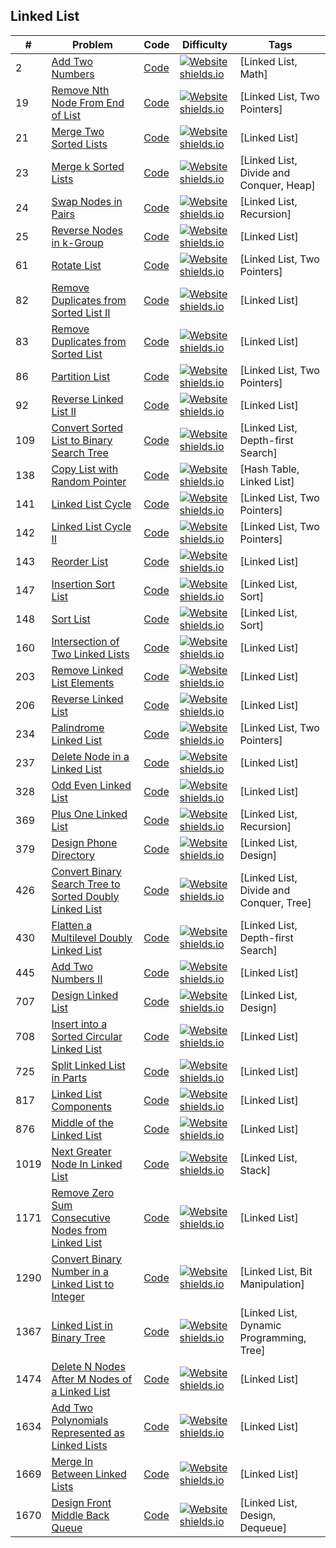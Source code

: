 ## Linked List
|# | Problem | Code | Difficulty | Tags
|--|--|--|--|--|
| 2 | [Add Two Numbers](https:///leetCode.com/problems/add-two-numbers) | [Code](https://github.com/SunilGudivada/Data-Structures-and-Algorithms/blob/master/src/com/platform/leetCode/problems/_2_AddTwoNumbers.java)| [![Website shields.io](https://img.shields.io/badge/Medium-yellow.svg)](https://sunilgudivada.github.io/Data-Structures-and-Algorithms/) | [Linked List, Math] | 
| 19 | [Remove Nth Node From End of List](https:///leetCode.com/problems/remove-nth-node-from-end-of-list) | [Code](https://github.com/SunilGudivada/Data-Structures-and-Algorithms/blob/master/src/com/platform/leetCode/problems/_19_RemoveNthNodeFromEndofList.java)| [![Website shields.io](https://img.shields.io/badge/Medium-yellow.svg)](https://sunilgudivada.github.io/Data-Structures-and-Algorithms/) | [Linked List, Two Pointers] | 
| 21 | [Merge Two Sorted Lists](https:///leetCode.com/problems/merge-two-sorted-lists) | [Code](https://github.com/SunilGudivada/Data-Structures-and-Algorithms/blob/master/src/com/platform/leetCode/problems/_21_MergeTwoSortedLists.java)| [![Website shields.io](https://img.shields.io/badge/Easy-success.svg)](https://sunilgudivada.github.io/Data-Structures-and-Algorithms/) | [Linked List] | 
| 23 | [Merge k Sorted Lists](https:///leetCode.com/problems/merge-k-sorted-lists) | [Code](https://github.com/SunilGudivada/Data-Structures-and-Algorithms/blob/master/src/com/platform/leetCode/problems/_23_MergekSortedLists.java)| [![Website shields.io](https://img.shields.io/badge/Hard-critical.svg)](https://sunilgudivada.github.io/Data-Structures-and-Algorithms/) | [Linked List, Divide and Conquer, Heap] | 
| 24 | [Swap Nodes in Pairs](https:///leetCode.com/problems/swap-nodes-in-pairs) | [Code](https://github.com/SunilGudivada/Data-Structures-and-Algorithms/blob/master/src/com/platform/leetCode/problems/_24_SwapNodesinPairs.java)| [![Website shields.io](https://img.shields.io/badge/Medium-yellow.svg)](https://sunilgudivada.github.io/Data-Structures-and-Algorithms/) | [Linked List, Recursion] | 
| 25 | [Reverse Nodes in k-Group](https:///leetCode.com/problems/reverse-nodes-in-k-group) | [Code](https://github.com/SunilGudivada/Data-Structures-and-Algorithms/blob/master/src/com/platform/leetCode/problems/_25_ReverseNodesink-Group.java)| [![Website shields.io](https://img.shields.io/badge/Hard-critical.svg)](https://sunilgudivada.github.io/Data-Structures-and-Algorithms/) | [Linked List] | 
| 61 | [Rotate List](https:///leetCode.com/problems/rotate-list) | [Code](https://github.com/SunilGudivada/Data-Structures-and-Algorithms/blob/master/src/com/platform/leetCode/problems/_61_RotateList.java)| [![Website shields.io](https://img.shields.io/badge/Medium-yellow.svg)](https://sunilgudivada.github.io/Data-Structures-and-Algorithms/) | [Linked List, Two Pointers] | 
| 82 | [Remove Duplicates from Sorted List II](https:///leetCode.com/problems/remove-duplicates-from-sorted-list-ii) | [Code](https://github.com/SunilGudivada/Data-Structures-and-Algorithms/blob/master/src/com/platform/leetCode/problems/_82_RemoveDuplicatesfromSortedListII.java)| [![Website shields.io](https://img.shields.io/badge/Medium-yellow.svg)](https://sunilgudivada.github.io/Data-Structures-and-Algorithms/) | [Linked List] | 
| 83 | [Remove Duplicates from Sorted List](https:///leetCode.com/problems/remove-duplicates-from-sorted-list) | [Code](https://github.com/SunilGudivada/Data-Structures-and-Algorithms/blob/master/src/com/platform/leetCode/problems/_83_RemoveDuplicatesfromSortedList.java)| [![Website shields.io](https://img.shields.io/badge/Easy-success.svg)](https://sunilgudivada.github.io/Data-Structures-and-Algorithms/) | [Linked List] | 
| 86 | [Partition List](https:///leetCode.com/problems/partition-list) | [Code](https://github.com/SunilGudivada/Data-Structures-and-Algorithms/blob/master/src/com/platform/leetCode/problems/_86_PartitionList.java)| [![Website shields.io](https://img.shields.io/badge/Medium-yellow.svg)](https://sunilgudivada.github.io/Data-Structures-and-Algorithms/) | [Linked List, Two Pointers] | 
| 92 | [Reverse Linked List II](https:///leetCode.com/problems/reverse-linked-list-ii) | [Code](https://github.com/SunilGudivada/Data-Structures-and-Algorithms/blob/master/src/com/platform/leetCode/problems/_92_ReverseLinkedListII.java)| [![Website shields.io](https://img.shields.io/badge/Medium-yellow.svg)](https://sunilgudivada.github.io/Data-Structures-and-Algorithms/) | [Linked List] | 
| 109 | [Convert Sorted List to Binary Search Tree](https:///leetCode.com/problems/convert-sorted-list-to-binary-search-tree) | [Code](https://github.com/SunilGudivada/Data-Structures-and-Algorithms/blob/master/src/com/platform/leetCode/problems/_109_ConvertSortedListtoBinarySearchTree.java)| [![Website shields.io](https://img.shields.io/badge/Medium-yellow.svg)](https://sunilgudivada.github.io/Data-Structures-and-Algorithms/) | [Linked List, Depth-first Search] | 
| 138 | [Copy List with Random Pointer](https:///leetCode.com/problems/copy-list-with-random-pointer) | [Code](https://github.com/SunilGudivada/Data-Structures-and-Algorithms/blob/master/src/com/platform/leetCode/problems/_138_CopyListwithRandomPointer.java)| [![Website shields.io](https://img.shields.io/badge/Medium-yellow.svg)](https://sunilgudivada.github.io/Data-Structures-and-Algorithms/) | [Hash Table, Linked List] | 
| 141 | [Linked List Cycle](https:///leetCode.com/problems/linked-list-cycle) | [Code](https://github.com/SunilGudivada/Data-Structures-and-Algorithms/blob/master/src/com/platform/leetCode/problems/_141_LinkedListCycle.java)| [![Website shields.io](https://img.shields.io/badge/Easy-success.svg)](https://sunilgudivada.github.io/Data-Structures-and-Algorithms/) | [Linked List, Two Pointers] | 
| 142 | [Linked List Cycle II](https:///leetCode.com/problems/linked-list-cycle-ii) | [Code](https://github.com/SunilGudivada/Data-Structures-and-Algorithms/blob/master/src/com/platform/leetCode/problems/_142_LinkedListCycleII.java)| [![Website shields.io](https://img.shields.io/badge/Medium-yellow.svg)](https://sunilgudivada.github.io/Data-Structures-and-Algorithms/) | [Linked List, Two Pointers] | 
| 143 | [Reorder List](https:///leetCode.com/problems/reorder-list) | [Code](https://github.com/SunilGudivada/Data-Structures-and-Algorithms/blob/master/src/com/platform/leetCode/problems/_143_ReorderList.java)| [![Website shields.io](https://img.shields.io/badge/Medium-yellow.svg)](https://sunilgudivada.github.io/Data-Structures-and-Algorithms/) | [Linked List] | 
| 147 | [Insertion Sort List](https:///leetCode.com/problems/insertion-sort-list) | [Code](https://github.com/SunilGudivada/Data-Structures-and-Algorithms/blob/master/src/com/platform/leetCode/problems/_147_InsertionSortList.java)| [![Website shields.io](https://img.shields.io/badge/Medium-yellow.svg)](https://sunilgudivada.github.io/Data-Structures-and-Algorithms/) | [Linked List, Sort] | 
| 148 | [Sort List](https:///leetCode.com/problems/sort-list) | [Code](https://github.com/SunilGudivada/Data-Structures-and-Algorithms/blob/master/src/com/platform/leetCode/problems/_148_SortList.java)| [![Website shields.io](https://img.shields.io/badge/Medium-yellow.svg)](https://sunilgudivada.github.io/Data-Structures-and-Algorithms/) | [Linked List, Sort] | 
| 160 | [Intersection of Two Linked Lists](https:///leetCode.com/problems/intersection-of-two-linked-lists) | [Code](https://github.com/SunilGudivada/Data-Structures-and-Algorithms/blob/master/src/com/platform/leetCode/problems/_160_IntersectionofTwoLinkedLists.java)| [![Website shields.io](https://img.shields.io/badge/Easy-success.svg)](https://sunilgudivada.github.io/Data-Structures-and-Algorithms/) | [Linked List] | 
| 203 | [Remove Linked List Elements](https:///leetCode.com/problems/remove-linked-list-elements) | [Code](https://github.com/SunilGudivada/Data-Structures-and-Algorithms/blob/master/src/com/platform/leetCode/problems/_203_RemoveLinkedListElements.java)| [![Website shields.io](https://img.shields.io/badge/Easy-success.svg)](https://sunilgudivada.github.io/Data-Structures-and-Algorithms/) | [Linked List] | 
| 206 | [Reverse Linked List](https:///leetCode.com/problems/reverse-linked-list) | [Code](https://github.com/SunilGudivada/Data-Structures-and-Algorithms/blob/master/src/com/platform/leetCode/problems/_206_ReverseLinkedList.java)| [![Website shields.io](https://img.shields.io/badge/Easy-success.svg)](https://sunilgudivada.github.io/Data-Structures-and-Algorithms/) | [Linked List] | 
| 234 | [Palindrome Linked List](https:///leetCode.com/problems/palindrome-linked-list) | [Code](https://github.com/SunilGudivada/Data-Structures-and-Algorithms/blob/master/src/com/platform/leetCode/problems/_234_PalindromeLinkedList.java)| [![Website shields.io](https://img.shields.io/badge/Easy-success.svg)](https://sunilgudivada.github.io/Data-Structures-and-Algorithms/) | [Linked List, Two Pointers] | 
| 237 | [Delete Node in a Linked List](https:///leetCode.com/problems/delete-node-in-a-linked-list) | [Code](https://github.com/SunilGudivada/Data-Structures-and-Algorithms/blob/master/src/com/platform/leetCode/problems/_237_DeleteNodeinaLinkedList.java)| [![Website shields.io](https://img.shields.io/badge/Easy-success.svg)](https://sunilgudivada.github.io/Data-Structures-and-Algorithms/) | [Linked List] | 
| 328 | [Odd Even Linked List](https:///leetCode.com/problems/odd-even-linked-list) | [Code](https://github.com/SunilGudivada/Data-Structures-and-Algorithms/blob/master/src/com/platform/leetCode/problems/_328_OddEvenLinkedList.java)| [![Website shields.io](https://img.shields.io/badge/Medium-yellow.svg)](https://sunilgudivada.github.io/Data-Structures-and-Algorithms/) | [Linked List] | 
| 369 | [Plus One Linked List](https:///leetCode.com/problems/plus-one-linked-list) | [Code](https://github.com/SunilGudivada/Data-Structures-and-Algorithms/blob/master/src/com/platform/leetCode/problems/_369_PlusOneLinkedList.java)| [![Website shields.io](https://img.shields.io/badge/Medium-yellow.svg)](https://sunilgudivada.github.io/Data-Structures-and-Algorithms/) | [Linked List, Recursion] | 
| 379 | [Design Phone Directory](https:///leetCode.com/problems/design-phone-directory) | [Code](https://github.com/SunilGudivada/Data-Structures-and-Algorithms/blob/master/src/com/platform/leetCode/problems/_379_DesignPhoneDirectory.java)| [![Website shields.io](https://img.shields.io/badge/Medium-yellow.svg)](https://sunilgudivada.github.io/Data-Structures-and-Algorithms/) | [Linked List, Design] | 
| 426 | [Convert Binary Search Tree to Sorted Doubly Linked List](https:///leetCode.com/problems/convert-binary-search-tree-to-sorted-doubly-linked-list) | [Code](https://github.com/SunilGudivada/Data-Structures-and-Algorithms/blob/master/src/com/platform/leetCode/problems/_426_ConvertBinarySearchTreetoSortedDoublyLinkedList.java)| [![Website shields.io](https://img.shields.io/badge/Medium-yellow.svg)](https://sunilgudivada.github.io/Data-Structures-and-Algorithms/) | [Linked List, Divide and Conquer, Tree] | 
| 430 | [Flatten a Multilevel Doubly Linked List](https:///leetCode.com/problems/flatten-a-multilevel-doubly-linked-list) | [Code](https://github.com/SunilGudivada/Data-Structures-and-Algorithms/blob/master/src/com/platform/leetCode/problems/_430_FlattenaMultilevelDoublyLinkedList.java)| [![Website shields.io](https://img.shields.io/badge/Medium-yellow.svg)](https://sunilgudivada.github.io/Data-Structures-and-Algorithms/) | [Linked List, Depth-first Search] | 
| 445 | [Add Two Numbers II](https:///leetCode.com/problems/add-two-numbers-ii) | [Code](https://github.com/SunilGudivada/Data-Structures-and-Algorithms/blob/master/src/com/platform/leetCode/problems/_445_AddTwoNumbersII.java)| [![Website shields.io](https://img.shields.io/badge/Medium-yellow.svg)](https://sunilgudivada.github.io/Data-Structures-and-Algorithms/) | [Linked List] | 
| 707 | [Design Linked List](https:///leetCode.com/problems/design-linked-list) | [Code](https://github.com/SunilGudivada/Data-Structures-and-Algorithms/blob/master/src/com/platform/leetCode/problems/_707_DesignLinkedList.java)| [![Website shields.io](https://img.shields.io/badge/Medium-yellow.svg)](https://sunilgudivada.github.io/Data-Structures-and-Algorithms/) | [Linked List, Design] | 
| 708 | [Insert into a Sorted Circular Linked List](https:///leetCode.com/problems/insert-into-a-sorted-circular-linked-list) | [Code](https://github.com/SunilGudivada/Data-Structures-and-Algorithms/blob/master/src/com/platform/leetCode/problems/_708_InsertintoaSortedCircularLinkedList.java)| [![Website shields.io](https://img.shields.io/badge/Medium-yellow.svg)](https://sunilgudivada.github.io/Data-Structures-and-Algorithms/) | [Linked List] | 
| 725 | [Split Linked List in Parts](https:///leetCode.com/problems/split-linked-list-in-parts) | [Code](https://github.com/SunilGudivada/Data-Structures-and-Algorithms/blob/master/src/com/platform/leetCode/problems/_725_SplitLinkedListinParts.java)| [![Website shields.io](https://img.shields.io/badge/Medium-yellow.svg)](https://sunilgudivada.github.io/Data-Structures-and-Algorithms/) | [Linked List] | 
| 817 | [Linked List Components](https:///leetCode.com/problems/linked-list-components) | [Code](https://github.com/SunilGudivada/Data-Structures-and-Algorithms/blob/master/src/com/platform/leetCode/problems/_817_LinkedListComponents.java)| [![Website shields.io](https://img.shields.io/badge/Medium-yellow.svg)](https://sunilgudivada.github.io/Data-Structures-and-Algorithms/) | [Linked List] | 
| 876 | [Middle of the Linked List](https:///leetCode.com/problems/middle-of-the-linked-list) | [Code](https://github.com/SunilGudivada/Data-Structures-and-Algorithms/blob/master/src/com/platform/leetCode/problems/_876_MiddleoftheLinkedList.java)| [![Website shields.io](https://img.shields.io/badge/Easy-success.svg)](https://sunilgudivada.github.io/Data-Structures-and-Algorithms/) | [Linked List] | 
| 1019 | [Next Greater Node In Linked List](https:///leetCode.com/problems/next-greater-node-in-linked-list) | [Code](https://github.com/SunilGudivada/Data-Structures-and-Algorithms/blob/master/src/com/platform/leetCode/problems/_1019_NextGreaterNodeInLinkedList.java)| [![Website shields.io](https://img.shields.io/badge/Medium-yellow.svg)](https://sunilgudivada.github.io/Data-Structures-and-Algorithms/) | [Linked List, Stack] | 
| 1171 | [Remove Zero Sum Consecutive Nodes from Linked List](https:///leetCode.com/problems/remove-zero-sum-consecutive-nodes-from-linked-list) | [Code](https://github.com/SunilGudivada/Data-Structures-and-Algorithms/blob/master/src/com/platform/leetCode/problems/_1171_RemoveZeroSumConsecutiveNodesfromLinkedList.java)| [![Website shields.io](https://img.shields.io/badge/Medium-yellow.svg)](https://sunilgudivada.github.io/Data-Structures-and-Algorithms/) | [Linked List] | 
| 1290 | [Convert Binary Number in a Linked List to Integer](https:///leetCode.com/problems/convert-binary-number-in-a-linked-list-to-integer) | [Code](https://github.com/SunilGudivada/Data-Structures-and-Algorithms/blob/master/src/com/platform/leetCode/problems/_1290_ConvertBinaryNumberinaLinkedListtoInteger.java)| [![Website shields.io](https://img.shields.io/badge/Easy-success.svg)](https://sunilgudivada.github.io/Data-Structures-and-Algorithms/) | [Linked List, Bit Manipulation] | 
| 1367 | [Linked List in Binary Tree](https:///leetCode.com/problems/linked-list-in-binary-tree) | [Code](https://github.com/SunilGudivada/Data-Structures-and-Algorithms/blob/master/src/com/platform/leetCode/problems/_1367_LinkedListinBinaryTree.java)| [![Website shields.io](https://img.shields.io/badge/Medium-yellow.svg)](https://sunilgudivada.github.io/Data-Structures-and-Algorithms/) | [Linked List, Dynamic Programming, Tree] | 
| 1474 | [Delete N Nodes After M Nodes of a Linked List](https:///leetCode.com/problems/delete-n-nodes-after-m-nodes-of-a-linked-list) | [Code](https://github.com/SunilGudivada/Data-Structures-and-Algorithms/blob/master/src/com/platform/leetCode/problems/_1474_DeleteNNodesAfterMNodesofaLinkedList.java)| [![Website shields.io](https://img.shields.io/badge/Easy-success.svg)](https://sunilgudivada.github.io/Data-Structures-and-Algorithms/) | [Linked List] | 
| 1634 | [Add Two Polynomials Represented as Linked Lists](https:///leetCode.com/problems/add-two-polynomials-represented-as-linked-lists) | [Code](https://github.com/SunilGudivada/Data-Structures-and-Algorithms/blob/master/src/com/platform/leetCode/problems/_1634_AddTwoPolynomialsRepresentedasLinkedLists.java)| [![Website shields.io](https://img.shields.io/badge/Medium-yellow.svg)](https://sunilgudivada.github.io/Data-Structures-and-Algorithms/) | [Linked List] | 
| 1669 | [Merge In Between Linked Lists](https:///leetCode.com/problems/merge-in-between-linked-lists) | [Code](https://github.com/SunilGudivada/Data-Structures-and-Algorithms/blob/master/src/com/platform/leetCode/problems/_1669_MergeInBetweenLinkedLists.java)| [![Website shields.io](https://img.shields.io/badge/Medium-yellow.svg)](https://sunilgudivada.github.io/Data-Structures-and-Algorithms/) | [Linked List] | 
| 1670 | [Design Front Middle Back Queue](https:///leetCode.com/problems/design-front-middle-back-queue) | [Code](https://github.com/SunilGudivada/Data-Structures-and-Algorithms/blob/master/src/com/platform/leetCode/problems/_1670_DesignFrontMiddleBackQueue.java)| [![Website shields.io](https://img.shields.io/badge/Medium-yellow.svg)](https://sunilgudivada.github.io/Data-Structures-and-Algorithms/) | [Linked List, Design, Dequeue] | 
